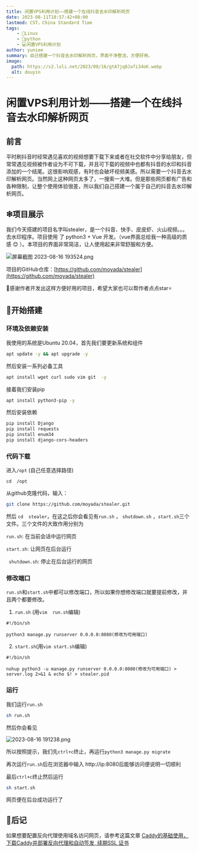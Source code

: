 ```yaml
---
title: 闲置VPS利用计划——搭建一个在线抖音去水印解析网页
date: 2023-08-11T18:57:42+08:00
lastmod: CST，China Standard Time
tags: 
    - 🐘Linux
    - 🍍python
    - 💻闲置VPS利用计划
author: yuniee
summary: 自己搭建一个抖音去水印解析网页，界面干净整洁，方便好用。
image: 
  path: https://s2.loli.net/2023/08/16/gtA7jq8Jafi34oK.webp
  alt: douyin
---
```


# 闲置VPS利用计划——搭建一个在线抖音去水印解析网页

## 前言

平时刷抖音时经常遇见喜欢的视频想要下载下来或者在社交软件中分享给朋友，但常常遇见视频被作者设为不可下载，并且可下载的视频中也都有抖音的水印和抖音添加的一个结尾。这很影响观感，有时也会破坏视频美感。所以需要一个抖音去水印解析网页。当然网上这种网页太多了，一搜索一大堆。但是那些网页都有广告和各种限制，让整个使用体验很差，所以我们自己搭建一个属于自己的抖音去水印解析网页。

## ❇项目展示

我们今天搭建的项目名字叫stealer，是一个抖音、快手、皮皮虾、火山视频。。。去水印程序。项目使用 了 python3 + Vue 开发。（vue界面总给我一种高级的质感 😊   ）。本项目的界面非常简洁，让人使用起来非常舒服和方便。

![屏幕截图 2023-08-16 193524.png](https://s2.loli.net/2023/08/16/dPnekcvZO9T6CV3.png)

项目的GitHub仓库：[https://github.com/moyada/stealer](https://github.com/moyada/stealer)

🙇‍感谢作者开发出这样方便好用的项目，希望大家也可以帮作者点点star⭐



## 💪开始搭建

### 环境及依赖安装

我使用的系统是Ubuntu 20.04，首先我们要更新系统和组件

```bash
apt update -y && apt upgrade -y
```

然后安装一系列必备工具

```bash
apt install wget curl sudo vim git  -y
```

接着我们安装pip

```bash
apt install python3-pip -y
```

然后安装依赖

```bash
pip install Django
pip install requests
pip install enum34
pip install django-cors-headers
```

### 代码下载

进入`/opt` (自己任意选择路径)  

`cd  /opt`

从github克隆代码，输入：

```bash
git clone https://github.com/moyada/stealer.git
```



然后 `cd  stealer`，在这之后你会看见有`run.sh` ， `shutdown.sh`  ，`start.sh`三个文件。三个文件的大致作用分别为

`run.sh`: 在当前会话中运行网页

`start.sh`: 让网页在后台运行

` shutdown.sh`: 停止在后台运行的网页

### 修改端口

`run.sh`和`start.sh`中都可以修改端口，所以如果你想修改端口就要提前修改，并且两个都要修改。

1. `run.sh`  (用`vim  run.sh`编辑)

```
#!/bin/sh

python3 manage.py runserver 0.0.0.0:8080(修改为可用端口)
```

2. `start.sh`(用`vim start.sh`编辑)

```
#!/bin/sh

nohup python3 -u manage.py runserver 0.0.0.0:8080(修改为可用端口) > server.log 2>&1 & echo $! > stealer.pid
```

### 运行

我们运行`run.sh`

```bash
sh run.sh
```

然后你会看见

![2023-08-16 191238.png](https://s2.loli.net/2023/08/16/ugej1ACPMxvyEmf.png)

所以按照提示，我们先`ctrl+c`终止，再运行`python3 manage.py migrate`

再次运行`run.sh`后在浏览器中输入 http://ip:8080后能够访问便说明一切顺利

最后`ctrl+c`终止然后运行

```bash
sh start.sh
```

网页便在后台成功运行了

## 📕后记

如果想要配置反向代理使用域名访问网页，请参考这篇文章  [Caddy的基础使用，下载Caddy并部署反向代理和自动签发, 续期SSL 证书](https://www.yuniee.de/2023/07/30/caddy%E7%9A%84%E5%9F%BA%E7%A1%80%E4%BD%BF%E7%94%A8%EF%BC%8C%E4%B8%8B%E8%BD%BDcaddy%E5%B9%B6%E9%83%A8%E7%BD%B2%E5%8F%8D%E5%90%91%E4%BB%A3%E7%90%86%E5%92%8C%E8%87%AA%E5%8A%A8%E7%AD%BE%E5%8F%91-%E7%BB%AD%E6%9C%9Fssl-%E8%AF%81%E4%B9%A6/)

